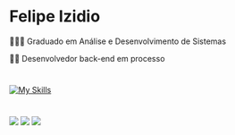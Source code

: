 <h1>Felipe Izidio</h1>

<p>👨🏻‍🎓 Graduado em Análise e Desenvolvimento de Sistemas</p>
<p>👨‍💻 Desenvolvedor back-end em processo</p>

#

[![My Skills](https://skillicons.dev/icons?i=java,spring,mysql,c)](https://skillicons.dev)

#

<div>
  <a href="https://instagram.com/fiids_gg" target="_blank"><img src="https://img.shields.io/badge/-Instagram-%23E4405F?style=for-the-badge&logo=instagram&logoColor=white" target="_blank"></a>
  <a href = "mailto:felipe.izidiio@gmail.com"><img src="https://img.shields.io/badge/-Gmail-%23333?style=for-the-badge&logo=gmail&logoColor=white" target="_blank"></a>
  <a href="https://www.linkedin.com/in/felipe-izidio-56a453216/" target="_blank"><img src="https://img.shields.io/badge/-LinkedIn-%230077B5?style=for-the-badge&logo=linkedin&logoColor=white" target="_blank"></a> 
</div>
